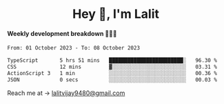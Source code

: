 <h1 align="center">Hey 👋, I'm Lalit</h1>

#### Weekly development breakdown 👨🏻‍💻
<!--START_SECTION:waka-->

```txt
From: 01 October 2023 - To: 08 October 2023

TypeScript       5 hrs 51 mins   ████████████████████████░   96.30 %
CSS              12 mins         ▓░░░░░░░░░░░░░░░░░░░░░░░░   03.31 %
ActionScript 3   1 min           ░░░░░░░░░░░░░░░░░░░░░░░░░   00.36 %
JSON             0 secs          ░░░░░░░░░░░░░░░░░░░░░░░░░   00.03 %
```

<!--END_SECTION:waka-->

Reach me at → lalitvijay9480@gmail.com
